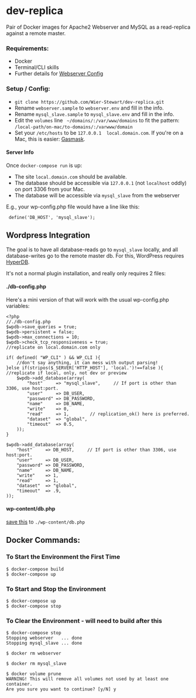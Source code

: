 # dev-replica
Pair of Docker images for Apache2 Webserver and MySQL as a read-replica against a remote master.

### Requirements:
* Docker
* Terminal/CLI skills
* Further details for [Webserver Config](webserver/README.md)

### Setup / Config:

* `git clone https://github.com/Wier-Stewart/dev-replica.git`
* Rename `webserver.sample` to `webserver.env` and fill in the info.
* Rename `mysql_slave.sample` to `mysql_slave.env` and fill in the info.
* Edit the `volumes` line ` ~/domains/:/var/www/domains` to fit the pattern: `/local-path/on-mac/to-domains/:/varwww/domain`
* Set your `/etc/hosts` to be `127.0.0.1  local.domain.com`. If you're on a Mac, this is easier: [Gasmask](https://github.com/2ndalpha/gasmask).

#### Server Info

Once `docker-compose run` is up:
* The site `local.domain.com` should be available.
* The database should be accessible via `127.0.0.1` (not `localhost` oddly) on port 3306 from your Mac.
* The database will be accessible via `mysql_slave` from the webserver

E.g., your wp-config.php file would have a line like this:
```
 define('DB_HOST', 'mysql_slave');
```

## Wordpress Integration
The goal is to have all database-reads go to `mysql_slave` locally, and all database-writes
go to the remote master db. For this, WordPress requires [HyperDB](https://wordpress.org/plugins/hyperdb).

It's not a normal plugin installation, and really only requires 2 files:

#### ./db-config.php
Here's a mini version of that will work with the usual wp-config.php variables:
```
<?php
//./db-config.php
$wpdb->save_queries = true;
$wpdb->persistent = false;
$wpdb->max_connections = 10;
$wpdb->check_tcp_responsiveness = true;
//replicate on local.domain.com only

if( defined( "WP_CLI" ) && WP_CLI ){
    //don't say anything, it can mess with output parsing!
}else if(stripos($_SERVER['HTTP_HOST'], 'local.')!==false ){ //replicate if local, only, not dev or preview
    $wpdb->add_database(array(
        "host"     => "mysql_slave",     // If port is other than 3306, use host:port.
        "user"     => DB_USER,
        "password" => DB_PASSWORD,
        "name"     => DB_NAME,
        "write"    => 0,
        "read"     => 1,        // replication_ok() here is preferred.
        "dataset"  => "global",
        "timeout"  => 0.5,
    ));
}

$wpdb->add_database(array(
	"host"     => DB_HOST,     // If port is other than 3306, use host:port.
	"user"     => DB_USER,
	"password" => DB_PASSWORD,
	"name"     => DB_NAME,
	"write"    => 1,
	"read"     => 1,
	"dataset"  => "global",
	"timeout"  => .9,
));

```

#### wp-content/db.php
[save this](https://plugins.svn.wordpress.org/hyperdb/trunk/db.php) to `./wp-content/db.php`


## Docker Commands:
### To Start the Environment the First Time
```
$ docker-compose build
$ docker-compose up
```

### To Start and Stop the Environment
```
$ docker-compose up
$ docker-compose stop
```

### To Clear the Environment - will need to build after this
```
$ docker-compose stop
Stopping webserver   ... done
Stopping mysql_slave ... done

$ docker rm webserver

$ docker rm mysql_slave

$ docker volume prune
WARNING! This will remove all volumes not used by at least one container.
Are you sure you want to continue? [y/N] y
```